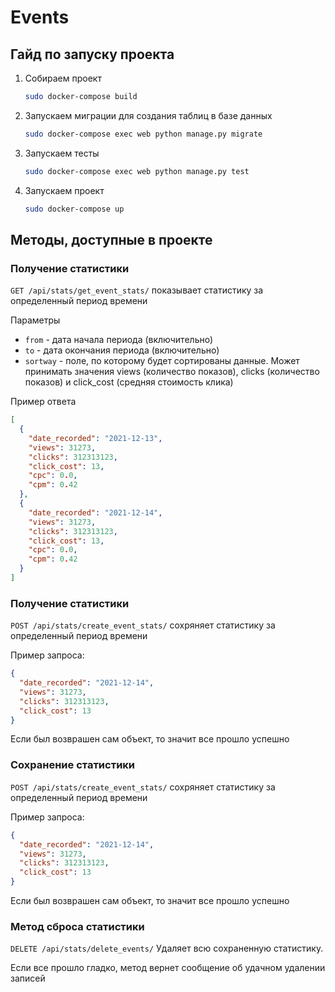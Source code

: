 # Events

## Гайд по запуску проекта

1. Собираем проект
    ```bash
    sudo docker-compose build
    ```

2. Запускаем миграции для создания таблиц в базе данных
    ```bash
    sudo docker-compose exec web python manage.py migrate
    ```
    
3. Запускаем тесты 
    ```bash
    sudo docker-compose exec web python manage.py test
    ```

4. Запускаем проект
    ```bash
    sudo docker-compose up
    ```

## Методы, доступные в проекте

### Получение статистики

```GET /api/stats/get_event_stats/``` показывает статистику за определенный период времени

Параметры

* ```from``` - дата начала периода (включительно)
* ```to``` - дата окончания периода (включительно)
* ```sortway``` - поле, по которому будет сортированы данные. Может принимать значения views (количество показов),
  clicks (количество показов) и click_cost (средняя стоимость клика)

Пример ответа

```json
[
  {
    "date_recorded": "2021-12-13",
    "views": 31273,
    "clicks": 312313123,
    "click_cost": 13,
    "cpc": 0.0,
    "cpm": 0.42
  },
  {
    "date_recorded": "2021-12-14",
    "views": 31273,
    "clicks": 312313123,
    "click_cost": 13,
    "cpc": 0.0,
    "cpm": 0.42
  }
]
```

### Получение статистики

```POST /api/stats/create_event_stats/``` сохряняет статистику за определенный период времени

Пример запроса:

```json
{
  "date_recorded": "2021-12-14",
  "views": 31273,
  "clicks": 312313123,
  "click_cost": 13
}
```

Если был возврашен сам объект, то значит все прошло успешно

### Сохранение статистики

```POST /api/stats/create_event_stats/``` сохряняет статистику за определенный период времени

Пример запроса:

```json
{
  "date_recorded": "2021-12-14",
  "views": 31273,
  "clicks": 312313123,
  "click_cost": 13
}
```

Если был возврашен сам объект, то значит все прошло успешно

### Метод сброса статистики

```DELETE /api/stats/delete_events/``` Удаляет всю сохраненную статистику.

Если все прошло гладко, метод вернет сообщение об удачном удалении записей
